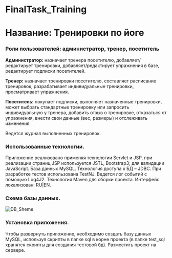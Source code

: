 # FinalTask_Training
# Название: Тренировки по йоге

### Роли пользователей: администратор, тренер, посетитель

**Администратор:** назначает тренера  посетителю, добавляет/редактирует тренировки, добавляет/редактирует упражнения в базе, редактирует  подписки посетителей.

**Тренер:** назначает тренировки посетителю, составляет расписание тренировок, разрабатывает индивидуальные тренировки, просматривает упражнения. 

**Посетитель:** покупает подписки, выполняет назначенные тренировки, может выбрать стандартные тренировку или запросить индивидуальную у тренера, добавить отзыв о тренировке, отказаться от упражнения, внести свои данные (вес, размеры) и отслеживать изменения.

Ведется журнал выполненных тренировок.

### Использованные технологии.

Приложение реализовано применяя технологии Servlet и JSP, при реализации страниц JSP используется JSTL, Bootstrap3; для валидации JavaScript. База данных MySQL. Технология доступа к БД – JDBC. При разработке тестов использована TestNJ. Ведется лог событий с помощью Log4J2. Технология Maven для сборки проекта.
Интерфейс локализован: RU|EN. 


### Схема базы данных.

![DB_Sheme](https://user-images.githubusercontent.com/61784810/106379595-b2819800-63b5-11eb-8047-ae8e39a9728d.png)

### Установка приложения.

Чтобы развернуть приложение, необходимо создать базу данных MySQL, используя скрипты в папке sql в корне проекта (в папке test_sql хранятся скрипты для создания тестовой бд). Разместить проект на сервере.
